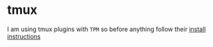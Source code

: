 # tmux

I am using tmux plugins with `TPM` so before anything follow their [install
instructions](https://github.com/tmux-plugins/tpm#installation)
